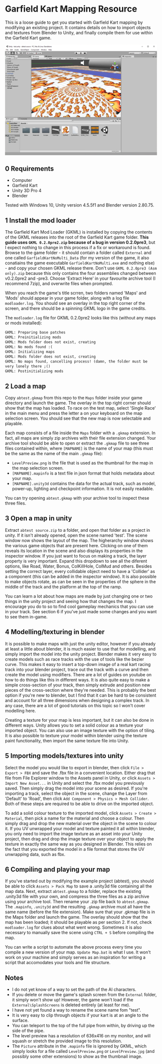 # Garfield Kart Mapping Resource

This is a loose guide to get you started with Garfield Kart mapping by modifying an existing project. It contains details on how to import objects and textures from Blender to Unity, and finally compile them for use within the Garfield Kart game.

![abtest](image.png)

## 0 Requirements
* Computer
* Garfield Kart
* Unity 3D Pro 4
* Blender

Tested with Windows 10, Unity version 4.5.5f1 and Blender version 2.80.75.

## 1 Install the mod loader
The Garfield Kart Mod Loader (GKML) is installed by copying the contents of the GKML releases into the root of the Garfield Kart game folder. **This guide uses `GKML 0.2.0pre2.zip` because of a bug in version 0.2.0pre3**, but I expect nothing to change in this process if a fix or workaround is found. Browse to the game folder - it should contain a folder called `External` and one called `GarfieldKartNoMulti_Data` (for my version of the game, it also conatiains the game executable `GarfieldKartNoMulti.exe` and nothing else) - and copy your chosen GKML release there. Don't use `GKML 0.2.0pre3 (Asm only).zip` because this only contains the four assemblies changed between v0.2.0pre2 and -pre3. Choose 'Extract Here' in your favourite archive tool (I recommend 7zip), and overwrite files when prompted.

When you reach the game's title scrren, two folders named 'Maps' and 'Mods' should appear in your game folder, along with a log file `modloader.log`. You should see an overlay in the top right corner of the screen, and there should be a spinning GKML logo in the game credits.

The `modloader.log` file for GKML 0.2.0pre2 looks like this (without any maps or mods installed):
```
GKML: Preparing base patches
GKML: Preinitializing mods
GKML: Mods folder does not exist, creating
GKML: No mods found :(
GKML: Initializing maps
GKML: Mods folder does not exist, creating
GKML: No maps found, cancelling process! (damn, the folder must be very lonely there ;()
GKML: Postinitializing mods
```

## 2 Load a map
Copy `abtest.gkmap` from this repo to the `Maps` folder inside your game directory and launch the game. The overlay in the top right corner should show that the map has loaded. To race on the test map, select 'Single Race' in the main menu and press the letter a on your keyboard on the map selection screen. You should see that the new map is now selectable and playable.

Each map consists of a file inside the `Maps` folder with a `.gkmap` extension. In fact, all maps are simply zip archives with their file extension changed. Your archive tool should be able to open or extract the `.gkmap` file to see three files contained within, where `[MAPNAME]` is the name of your map (this must be the same as the name of the main `.gkmap` file):
* `LevelPreview.png` is the file that is used as the thumbnail for the map in the map selection screen.
* `[MAPNAME].mapinfo` is a text file in json format that holds metadata about your map.
* `[MAPNAME].unity3d` contains the data for the actual track, such as model, power-up, lighting and checkpoint information. It is not easily readable.

You can try opening `abtest.gkmap` with your archive tool to inspect these three files.

## 3 Open a map in unity
Extract `abtest source.zip` to a folder, and open that folder as a project in unity. If it isn't already opened, open the scene named 'test'. The scene window now shows the layout of the map. The higherarchy window shows the various game objects that are present here. Clicking on one of them reveals its location in the scene and also displays its properties in the inspector window. If you just want to focus on making a track, the layer property is very important. Expand this dropdown to see all the diferent options, like Road, Water, Bonus, ColKillHole, ColMud and others. Besides setting the correct layer, every collidable object need to have a 'Collider' as a component (this can be added in the inspector window). It is also possible to make objects rotate, as can be seen in the properties of the sphere in the middle of the track and the platform at the top of the ramp.

You can learn a lot about how maps are made by just changing one or two things in the unity project and seeing how that changes the map. I encourage you do to so to find cool gameplay mechanics that you can use in your track. See section 6 if you've just made some changes and you want to see them in-game.

## 4 Modelling/texturing in blender
It is possible to make maps with just the unity editor, however if you already at least a little about blender, it is much easier to use that for modelling, and simply import the model into the unity project. Blender makes it very easy to create models such as race tracks with the use of tools like the bezier curve. This makes it easy to insert a top-down image of a real kart racing track into your blender project, trace out the track with a curve and then create the model using modifiers. There are a lot of guides on youtube on how to do things like this in different ways. It is also quite easy to make a simple cross-section of your track, then simply extrude and position new pieces of the cross-section where they're needed. This is probably the best option if you're new to blender, but I find that it can be hard to be consistent and account for all three dimensions when designing a complex track. In any case, there are a lot of good tutorials on this topic so I won't cover modelling here.

Creating a texture for your map is less important, but it can also be done in different ways. Unity allows you to set a solid colour as a texture your imported object. You can also use an image texture with the option of tiling. It is also possible to texture your model within blender using the texture paint functionality, then import the same texture file into Unity.

## 5 Importing models/textures into unity
Select the model you would like to export in blender, then click `File > Export > FBX` and save the .fbx file in a convenient location. Either drag that file from File Explorer window to the Assets panel in Unity, or click `Assets > Import New Asset...` in Unity and select the .fbx model you previously saved. Then simply drag the model into your scene as desired. If you're importing a track, select the object in the scene, change the Layer from 'Default' to 'Road', then click `Add Component > Physics > Mesh Collider`. Both of these steps are required to be able to drive on the imported object.

To add a solid colour texture to the imported model, click `Assets > Create > Material`, then pick a name for the material and choose a colour. Then simply drag and drop the new material over the object in the scene to colour it. If you UV unwrapped your model and texture painted it all within blender, you only need to import the image texture as an asset into your Unity project, then drag and drop the image texture over your object to apply the texture in exactly the same way as you designed in Blender. This relies on the fact that you exported the model in a file format that stores the UV unwrapping data, such as fbx.

## 6 Compiling and playing your map
If you've started out by modifying the example project (abtest), you should be able to click `Assets > Pack Map` to save a .unity3d file containing all the map data. Next, extract `abtest.gkmap` to a folder, replace the existing .unity3d file with your own, and compress the three files as a zip archive using your archive tool. Then rename your .zip file back to `abtest.gkmap`. The `.mapinfo`, `.unity3d` and the resulting `.gkmap` archive must all have the same name (before the file extension). Make sure that your .gkmap file is in the Maps folder and launch the game. The overlay should show that the map has been loaded; it should be playable as per section 2. If not, check `modloader.log` for clues about what went wrong. Sometimes it is also necessary to manually save the scene using `CTRL + S` before compiling the map.

You can write a script to automate the above process every time you compile a new version of your map. `Update Map.bat` is what I use. It won't work on your machine and simply serves as an inspiration for writing a script that accomodates your tools and file structure.

## Notes
* I do not yet know of a way to set the path of the AI characters.
* If you delete or move the game's splash screen from the `External` folder, it simply won't show up! However, the game won't load if the `External\SplashScreens` is deleted entirely (at least for me).
* I have not yet found a way to rename the scene name fom "test".
* It is very easy to clip through objects if your kart is at an angle to the surface.
* You can teleport to the top of the full pipe from within, by driving up the side of the pipe.
* The level preview has a resolution of 636x416 on my monitor, and will squash or stretch the provided image to this resolution.
* The `Picture` attribute in the `.mapinfo` file is ignored by GKML, which simply looks for a file called `LevelPreview.png` or `LevelPreview.jpg` (and possibly some other extensions) to show as the thumbnail image.
